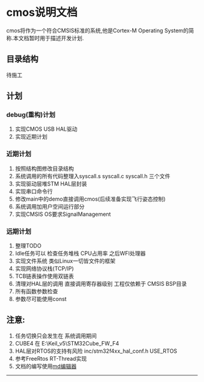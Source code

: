 # cmos说明文档
cmos将作为一个符合CMSIS标准的系统,他是Cortex-M Operating System的简称.本文档暂时用于描述开发计划.

## 目录结构
待施工

## 计划
### debug\(重构\)计划
1. 实现CMOS USB HAL驱动
2. 实现近期计划

### 近期计划
1. 按照结构图修改目录结构
2. 系统调用的所有代码整理入syscall.s syscall.c syscall.h 三个文件
3. 实现驱动层堆STM HAL层封装
4. 实现串口命令行
5. 修改main中的demo直接调用cmos\(后续准备实现飞行姿态控制\)
6. 系统调用加用户空间运行部分
7. 实现CMSIS OS要求SignalManagement

### 远期计划
1. 整理TODO
2. Idle任务可以 检查任务堆栈 CPU占用率 之后WFI处理器
3. 实现文件系统 类似Linux一切皆文件的框架
4. 实现网络协议栈(TCP/IP)
5. TCB链表操作使用双链表
6. 清理对HAL层的调用 直接调用寄存器级别 工程仅依赖于 CMSIS BSP目录
7. 所有函数参数检查
8. 参数尽可能使用const

## 注意:
1. 任务切换只会发生在 系统调用期间
2. CUBE4 在 E:\Keil\_v5\STM32Cube\_FW\_F4
3. HAL层对RTOS的支持有风险 inc/stm32f4xx\_hal\_conf.h USE\_RTOS
4. 参考FreeRtos RT-Thread实现
5. 文档的编写使用[md编辑器][1]

---------

[1]: http://write.blog.csdn.net/mdeditor

